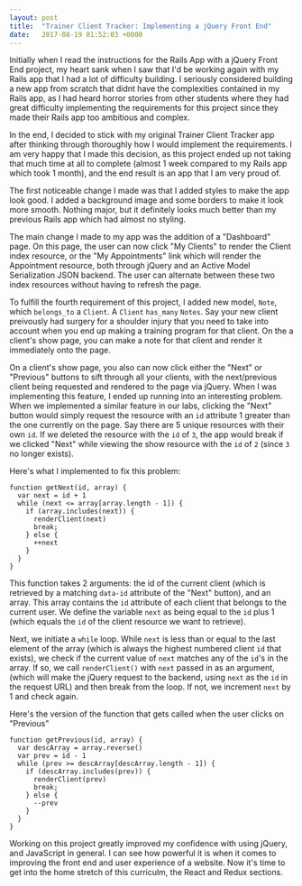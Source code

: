 ```yaml
---
layout: post
title:  "Trainer Client Tracker: Implementing a jQuery Front End"
date:   2017-08-19 01:52:03 +0000
---
```



Initially when I read the instructions for the Rails App with a jQuery Front End project, my heart sank when I saw that I'd be working again with my Rails app that I had a lot of difficulty building. I seriously considered building a new app from scratch that didnt have the complexities contained in my Rails app, as I had heard horror stories from other students where they had great difficulty implementing the requirements for this project since they made their Rails app too ambitious and complex.

In the end, I decided to stick with my original Trainer Client Tracker app after thinking through thoroughly how I would implement the requirements. I am very happy that I made this decision, as this project ended up not taking that much time at all to complete (almost 1 week compared to my Rails app which took 1 month), and the end result is an app that I am very proud of.

The first noticeable change I made was that I added styles to make the app look good. I added a background image and some borders to make it look more smooth. Nothing major, but it definitely looks much better than my previous Rails app which had almost no styling. 

The main change I made to my app was the addition of a "Dashboard" page. On this page, the user can now click "My Clients" to render the Client index resource, or the "My Appointments" link which will render the Appointment resource, both through jQuery and an Active Model Serialization JSON backend. The user can alternate between these two index resources without having to refresh the page.

To fulfill the fourth requirement of this project, I added new model, `Note`, which `belongs_to` a `Client`. A `Client` `has_many` `Notes`. Say your new client preivously had surgery for a shoulder injury that you need to take into account when you end up making a training program for that client. On the a client's show page, you can make a note for that client and render it immediately onto the page. 

On a client's show page, you also can now click either the "Next" or "Previous" buttons to sift through all your clients, with the next/previous client being requested and rendered to the page via jQuery. When I was implementing this feature, I ended up running into an interesting problem. When we implemented a similar feature in our labs, clicking the "Next" button would simply request the resource with an `id` attribute 1 greater than the one currently on the page. Say there are 5 unique resources with their own `id`. If we deleted the resource with the `id` of `3`, the app would break if we clicked "Next" while viewing the show resource with the `id` of `2` (since `3` no longer exists).

Here's what I implemented to fix this problem:

```
function getNext(id, array) {
  var next = id + 1
  while (next <= array[array.length - 1]) {
    if (array.includes(next)) {
      renderClient(next)
      break;
    } else {
      ++next
    }
  }
}
```

This function takes 2 arguments: the id of the current client (which is retrieved by a matching `data-id` attribute of the "Next" button), and an array. This array contains the `id` attribute of each client that belongs to the current user. We define the variable `next` as being equal to the `id` plus 1 (which equals the `id` of the client resource we want to retrieve). 

Next, we initiate a `while` loop. While `next` is less than or equal to the last element of the array (which is always the highest numbered client `id` that exists), we check if the current value of `next` matches any of the `id`'s in the array. If so, we call `renderClient()` with `next` passed in as an argument, (which will make the jQuery request to the backend, using `next` as the `id` in the request URL) and then break from the loop. If not, we increment `next` by 1 and check again.

Here's the version of the function that gets called when the user clicks on "Previous"

```
function getPrevious(id, array) {
  var descArray = array.reverse()
  var prev = id - 1
  while (prev >= descArray[descArray.length - 1]) {
    if (descArray.includes(prev)) {
      renderClient(prev)
      break;
    } else {
      --prev
    }
  }
}
```

Working on this project greatly improved my confidence with using jQuery, and JavaScript in general. I can see how powerful it is when it comes to improving the front end and user experience of a website. Now it's time to get into the home stretch of this curriculm, the React and Redux sections.


